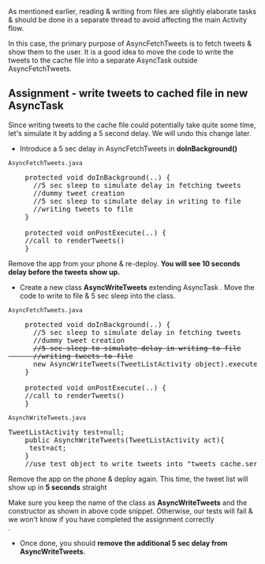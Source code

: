 
As mentioned earlier, reading & writing from files are slightly elaborate tasks & should be done in a separate thread to avoid affecting the main Activity flow. 

In this case, the primary purpose of AsyncFetchTweets is to fetch tweets & show them to the user. It is a good idea to move the code to write the tweets to the cache file into a separate AsyncTask outside AsyncFetchTweets.

## Assignment - write tweets to cached file in new AsyncTask

Since writing tweets to the cache file could potentially take quite some time, let's simulate it by adding a 5 second delay. We will undo this change later. 

* Introduce a 5 sec delay in AsyncFetchTweets in **doInBackground()** 

`AsyncFetchTweets.java`
<pre>
    protected void doInBackground(..) {
	  //5 sec sleep to simulate delay in fetching tweets
	  //dummy tweet creation
	  <span class="highlight">//5 sec sleep to simulate delay in writing to file</span>
	  //writing tweets to file
	}

    protected void onPostExecute(..) {
	//call to renderTweets()
    } 
</pre>

Remove the app from your phone & re-deploy. **You will see 10 seconds delay before the tweets show up.**

* Create a new class **AsyncWriteTweets** extending AsyncTask . Move the code to write to file & 5 sec sleep into the class.

`AsyncFetchTweets.java`
<pre>
    protected void doInBackground(..) {
	  //5 sec sleep to simulate delay in fetching tweets
	  //dummy tweet creation
	  <span class="highlight"><strike>//5 sec sleep to simulate delay in writing to file
	  //writing tweets to file</strike>
	  new AsyncWriteTweets(TweetListActivity object).execute(tweets);</span>
	}

    protected void onPostExecute(..) {
	//call to renderTweets()
    }
</pre>

<!--`AsyncWriteTweets.java`
<pre>
   protected void doInBackground(..) {
      <span class="highlight">//5 sec sleep
	  //writing tweets to file</span>
   }
</pre>-->

`AsynchWriteTweets.java`
<pre>
TweetListActivity test=null;
	public AsynchWriteTweets(<span class="highlight">TweetListActivity act</span>){
	 <span class="highlight">test=act;</span>
	}
	//use test object to write tweets into "tweets_cache.ser"
</pre>
Remove the app on the phone & deploy again. This time, the tweet list will show up in **5 seconds** straight
<div class="alert alert-warning">Make sure you keep the name of the class as <b>AsyncWriteTweets</b> and the constructor as shown in above code snippet. Otherwise, our tests will fail & we won't know if you have completed the assignment correctly</div>. 

* Once done, you should **remove the additional 5 sec delay from AsyncWriteTweets**.
